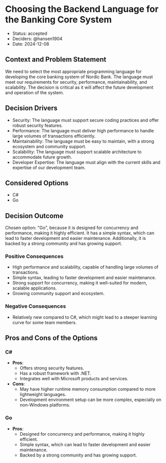 # Choosing the Backend Language for the Banking Core System
- Status: accepted
- Deciders: @hansen1904
- Date: 2024-12-08

## Context and Problem Statement
We need to select the most appropriate programming language for developing the core banking system of Nordic Bank. The language must meet our requirements for security, performance, maintainability, and scalability. The decision is critical as it will affect the future development and operation of the system.

## Decision Drivers
- Security: The language must support secure coding practices and offer robust security features.
- Performance: The language must deliver high performance to handle large volumes of transactions efficiently.
- Maintainability: The language must be easy to maintain, with a strong ecosystem and community support.
- Scalability: The language must support scalable architecture to accommodate future growth.
- Developer Expertise: The language must align with the current skills and expertise of our development team.

## Considered Options
- C#
- Go

## Decision Outcome
Chosen option: "Go", because it is designed for concurrency and performance, making it highly efficient. It has a simple syntax, which can lead to faster development and easier maintenance. Additionally, it is backed by a strong community and has growing support.

### Positive Consequences
- High performance and scalability, capable of handling large volumes of transactions.
- Simple syntax, leading to faster development and easier maintenance.
- Strong support for concurrency, making it well-suited for modern, scalable applications.
- Growing community support and ecosystem.

### Negative Consequences
- Relatively new compared to C#, which might lead to a steeper learning curve for some team members.

## Pros and Cons of the Options

### C#
- **Pros**:
    - Offers strong security features.
    - Has a robust framework with .NET.
    - Integrates well with Microsoft products and services.
- **Cons**:
    - May have higher runtime memory consumption compared to more lightweight languages.
    - Development environment setup can be more complex, especially on non-Windows platforms.

### Go
- **Pros**:
    - Designed for concurrency and performance, making it highly efficient.
    - Simple syntax, which can lead to faster development and easier maintenance.
    - Backed by a strong community and has growing support.